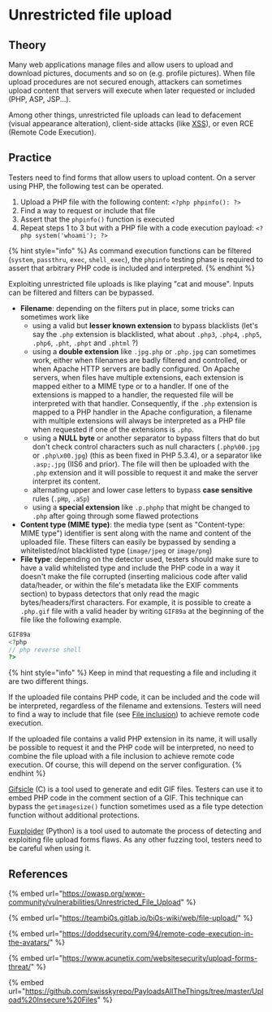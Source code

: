 # Unrestricted file upload

## Theory

Many web applications manage files and allow users to upload and download pictures, documents and so on (e.g. profile pictures). When file upload procedures are not secured enough, attackers can sometimes upload content that servers will execute when later requested or included (PHP, ASP, JSP...).

Among other things, unrestricted file uploads can lead to defacement (visual appearance alteration), client-side attacks (like [XSS](xss-cross-site-scripting.md)), or even RCE (Remote Code Execution).

## Practice

Testers need to find forms that allow users to upload content. On a server using PHP, the following test can be operated.

1. Upload a PHP file with the following content: `<?php phpinfo(): ?>`
2. Find a way to request or include that file
3. Assert that the `phpinfo()` function is executed
4. Repeat steps 1 to 3 but with a PHP file with a code execution payload: `<?php system('whoami'); ?>`

{% hint style="info" %}
As command execution functions can be filtered (`system`, `passthru`, `exec`, `shell_exec`), the `phpinfo` testing phase is required to assert that arbitrary PHP code is included and interpreted.
{% endhint %}

Exploiting unrestricted file uploads is like playing "cat and mouse". Inputs can be filtered and filters can be bypassed.

* **Filename**: depending on the filters put in place, some tricks can sometimes work like
  * using a valid but **lesser known extension** to bypass blacklists (let's say the `.php` extension is blacklisted, what about `.php3`, `.php4`, `.php5`, `.php6`, `.pht`, `.phpt` and `.phtml` ?)
  * using a **double extension** like `.jpg.php` or `.php.jpg` can sometimes work, either when filenames are badly filtered and controlled, or when Apache HTTP servers are badly configured. On Apache servers, when files have multiple extensions, each extension is mapped either to a MIME type or to a handler. If one of the extensions is mapped to a handler, the requested file will be interpreted with that handler. Consequently, if the `.php` extension is mapped to a PHP handler in the Apache configuration, a filename with multiple extensions will always be interpreted as a PHP file when requested if one of the extensions is `.php`.&#x20;
  * using a **NULL byte** or another separator to bypass filters that do but don't check control characters such as null characters (`.php%00.jpg` or `.php\x00.jpg`) (this as been fixed in PHP 5.3.4), or a separator like `.asp;.jpg` (IIS6 and prior). The file will then be uploaded with the `.php` extension and it will possible to request it and make the server interpret its content.
  * alternating upper and lower case letters to bypass **case sensitive** rules (`.pHp`, `.aSp`)
  * using a **special extension** like `.p.phphp` that might be changed to `.php` after going through some flawed protections
* **Content type (MIME type)**: the media type (sent as "Content-type: MIME type") identifier is sent along with the name and content of the uploaded file. These filters can easily be bypassed by sending a whitelisted/not blacklisted type (`image/jpeg` or `image/png`)
* **File type**: depending on the detector used, testers should make sure to have a valid whitelisted type and include the PHP code in a way it doesn't make the file corrupted (inserting malicious code after valid data/header, or within the file's metadata like the EXIF comments section) to bypass detectors that only read the magic bytes/headers/first characters. For example, it is possible to create a `.php.gif` file with a valid header by writing `GIF89a` at the beginning of the file like the following example.

```php
GIF89a
<?php
// php reverse shell
?>
```

{% hint style="info" %}
Keep in mind that requesting a file and including it are two different things.

If the uploaded file contains PHP code, it can be included and the code will be interpreted, regardless of the filename and extensions. Testers will need to find a way to include that file (see [File inclusion](file-inclusion.md)) to achieve remote code execution.

If the uploaded file contains a valid PHP extension in its name, it will  usally be possible to request it and the PHP code will be interpreted, no need to combine the file upload with a file inclusion to achieve remote code execution. Of course, this will depend on the server configuration.
{% endhint %}

[Gifsicle](https://github.com/kohler/gifsicle) (C) is a tool used to generate and edit GIF files. Testers can use it to embed PHP code in the comment section of a GIF. This technique can bypass the `getimagesize()` function sometimes used as a file type detection function without additional protections.

[Fuxploider](https://github.com/almandin/fuxploider) (Python) is a tool used to automate the process of detecting and exploiting file upload forms flaws. As any other fuzzing tool, testers need to be careful when using it.

## References

{% embed url="https://owasp.org/www-community/vulnerabilities/Unrestricted_File_Upload" %}

{% embed url="https://teambi0s.gitlab.io/bi0s-wiki/web/file-upload/" %}

{% embed url="https://doddsecurity.com/94/remote-code-execution-in-the-avatars/" %}

{% embed url="https://www.acunetix.com/websitesecurity/upload-forms-threat/" %}

{% embed url="https://github.com/swisskyrepo/PayloadsAllTheThings/tree/master/Upload%20Insecure%20Files" %}
